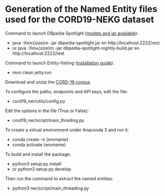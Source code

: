 # Generation of the Named Entity files used for the CORD19-NEKG dataset

Command to launch DBpedia Spotlight ([models and jar available](https://sourceforge.net/projects/dbpedia-spotlight/files/)):
- java -Xmx{size}m -jar dbpedia-spotlight.jar en http://localhost:2222/rest
- or java -Xmx{size}m -jar dbpedia-spotlight-nightly-build.jar en http://localhost:2222/rest

Command to launch Entity-fishing ([installation guide](https://nerd.readthedocs.io/en/latest/build.html)):
- mvn clean jetty:run

Download and unzip the [CORD-19 corpus](https://www.semanticscholar.org/cord19).

To configure the paths, endpoints and API keys, edit the file:
- cord19_ner/utils/config.py

Edit the options in the file (True or False):
- cord19_ner/script/main_threding.py

To create a virtual environment under Anaconda 3 and run it:
- conda create -n {envname}
- conda activate {envname}

To build and install the package:
- python3 setup.py install
- or python3 setup.py develop

Then run the command to extract the named entities:
- python3 ner/script/main_threading.py
